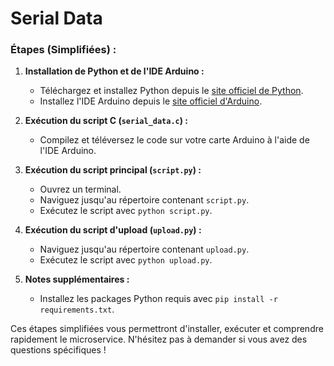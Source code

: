 # Serial Data

### Étapes (Simplifiées) :

1. **Installation de Python et de l'IDE Arduino :**
   - Téléchargez et installez Python depuis le [site officiel de Python](https://www.python.org/downloads/).
   - Installez l'IDE Arduino depuis le [site officiel d'Arduino](https://www.arduino.cc/en/software).

2. **Exécution du script C (`serial_data.c`) :**
   - Compilez et téléversez le code sur votre carte Arduino à l'aide de l'IDE Arduino.

3. **Exécution du script principal (`script.py`) :**
   - Ouvrez un terminal.
   - Naviguez jusqu'au répertoire contenant `script.py`.
   - Exécutez le script avec `python script.py`.

4. **Exécution du script d'upload (`upload.py`) :**
   - Naviguez jusqu'au répertoire contenant `upload.py`.
   - Exécutez le script avec `python upload.py`.

5. **Notes supplémentaires :**
   - Installez les packages Python requis avec `pip install -r requirements.txt`.

Ces étapes simplifiées vous permettront d'installer, exécuter et comprendre rapidement le microservice. N'hésitez pas à demander si vous avez des questions spécifiques !